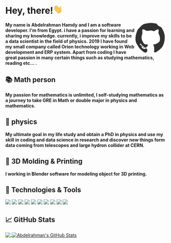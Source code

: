 # Hey, there!<img src="https://github.com/AbdelrahmanHamdy1996/AbdelrahmanHamdy1996/blob/master/wave.gif" width="30px">

<img align="right" width="100" height="100" src="https://github.com/AbdelrahmanHamdy1996/AbdelrahmanHamdy1996/blob/master/octo.gif">

<p> <b>
My name is Abdelrahman Hamdy and I am a software developer. I'm from Egypt. i have a passion for learning and sharing my knowledge. currently, i improve my skills to be a data scientist in the field of physics. 2019 I have found my small company called Orion technology working in Web development and ERP system. Apart from coding I have great passion in many certain things such as studying mathematics, reading etc... .
</b> </p>

## :books: Math person 

<p> <b>
My passion for mathematics is unlimited, I self-studying mathematics as a journey to take GRE in Math or double major in physics and mathematics.
</b></p>

## :telescope: physics
<p> <b>
My ultimate goal in my life study and obtain a PhD in physics and use my skill in coding and data science in research and discover new things form data coming from telescopes and large hydron collider at CERN.
</b> </p>

## :space_invader: 3D Molding & Printing

<p> <b>
I working in Blender software for modeling object for 3D printing.
</b> </p>

## :wrench: Technologies & Tools <br>

![](https://img.shields.io/badge/OS-Ubuntu-informational?style=flat&logo=Ubuntu&logoColor=white&color=2bbc8a)
![](https://img.shields.io/badge/Editor-VScode-informational?style=flat&logo=Visual-Studio-code&logoColor=white&color=2bbc8a)
![](https://img.shields.io/badge/Editor-Jupyter-informational?style=flat&logo=Jupyter&logoColor=white&color=2bbc8a)
![](https://img.shields.io/badge/Code-Python-informational?style=flat&logo=python&logoColor=white&color=2bbc8a)
![](https://img.shields.io/badge/Shell-Bash-informational?style=flat&logo=gnu-bash&logoColor=white&color=2bbc8a)
![](https://img.shields.io/badge/Tools-PostgreSQL-informational?style=flat&logo=postgresql&logoColor=white&color=2bbc8a)
![](https://img.shields.io/badge/Tools-Anaconda-informational?style=flat&logo=Anaconda&logoColor=white&color=2bbc8a)
![](https://img.shields.io/badge/Tools-ProtocolBuffers-informational?style=flat&logo=Google&logoColor=white&color=2bbc8a)
![](https://img.shields.io/badge/Cloud-Digital_Ocean-informational?style=flat&logo=digitalocean&logoColor=white&color=2bbc8a)
![](https://img.shields.io/badge/Cloud-GoogleCloud-informational?style=flat&logo=Google-Cloud&logoColor=white&color=2bbc8a)

## &#x1f4c8; GitHub Stats

<a href="https://github.com/AbdelrahmanHamdy1996/AbdelrahmanHamdy1996">
  <img align="center" src="https://github-readme-stats.vercel.app/api/top-langs/?username=AbdelrahmanHamdy1996&hide=java,html&title_color=ffffff&text_color=c9cacc&icon_color=2bbc8a&bg_color=1d1f21" />
</a>
<a href="https://github.com/AbdelrahmanHamdy1996/AbdelrahmanHamdy1996">
  <img align="center" src="https://github-readme-stats.vercel.app/api?username=AbdelrahmanHamdy1996&show_icons=true&line_height=27&count_private=true&title_color=ffffff&text_color=c9cacc&icon_color=2bbc8a&bg_color=1d1f21" alt="Abdelrahman's GitHub Stats" />
</a>

